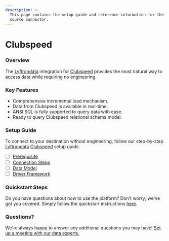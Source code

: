 ```yaml
---
description: >-
  This page contains the setup guide and reference information for the Clubspeed
  source connector.
---
```


# Clubspeed

### Overview

The [Lyftrondata](https://www.lyftrondata.com/) integration for [Clubspeed](https://www.lyftrondata.com/integration/sales-analytics/clubspeed/) provides the most natural way to access data while requiring no engineering.

### Key Features

* Comprehensive incremental load mechanism.
* Data from Clubspeed is available in real-time.
* ANSI SQL is fully supported to query data with ease.
* Ready to query Clubspeed relational schema model.

### Setup Guide

To connect to your destination without engineering, follow our step-by-step [Lyftrondata](https://www.lyftrondata.com/) [Clubspeed](https://www.lyftrondata.com/integration/sales-analytics/clubspeed/) setup guide.

* [ ] [Prerequisite](prerequisite.md)
* [ ] [Connection Steps](connection-steps.md)
* [ ] [Data Model](data-model/erd.md)
* [ ] [Driver Framework](driver-framework/)

### Quickstart Steps

Do you have questions about how to use the platform? Don't worry; we've got you covered. Simply follow the quickstart instructions [here](../../).

### Questions? <a href="#questions" id="questions"></a>

We're always happy to answer any additional questions you may have! [Set up a meeting with our data experts.](https://www.lyftrondata.com/book-a-meeting/)
